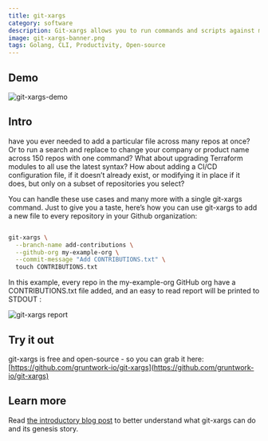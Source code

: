 ```yaml
---
title: git-xargs
category: software
description: Git-xargs allows you to run commands and scripts against many Github repos simultaneously
image: git-xargs-banner.png
tags: Golang, CLI, Productivity, Open-source
---
```


## Demo

![git-xargs-demo](/git-xargs-demo.gif)

## Intro

have you ever needed to add a particular file across many repos at once? Or to run a search and replace to change your company or product name across 150 repos with one command? What about upgrading Terraform modules to all use the latest syntax? How about adding a CI/CD configuration file, if it doesn’t already exist, or modifying it in place if it does, but only on a subset of repositories you select?

You can handle these use cases and many more with a single git-xargs command. Just to give you a taste, here’s how you can use git-xargs to add a new file to every repository in your Github organization:

```bash

git-xargs \
  --branch-name add-contributions \
  --github-org my-example-org \
  --commit-message "Add CONTRIBUTIONS.txt" \
  touch CONTRIBUTIONS.txt
```

In this example, every repo in the my-example-org GitHub org have a CONTRIBUTIONS.txt file added, and an easy to read report will be printed to STDOUT :

![git-xargs report](/git-xargs-table.png)

## Try it out

git-xargs is free and open-source - so you can grab it here: [https://github.com/gruntwork-io/git-xargs](https://github.com/gruntwork-io/git-xargs)

## Learn more

Read [the introductory blog post](https://blog.gruntwork.io/introducing-git-xargs-an-open-source-tool-to-update-multiple-github-repos-753f9f3675ec) to better understand what git-xargs can do and its genesis story.
